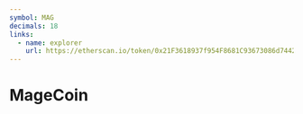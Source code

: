 ```yaml
---
symbol: MAG
decimals: 18
links:
  - name: explorer
    url: https://etherscan.io/token/0x21F3618937f954F8681C93673086d74426f63eb6
---
```


# MageCoin
